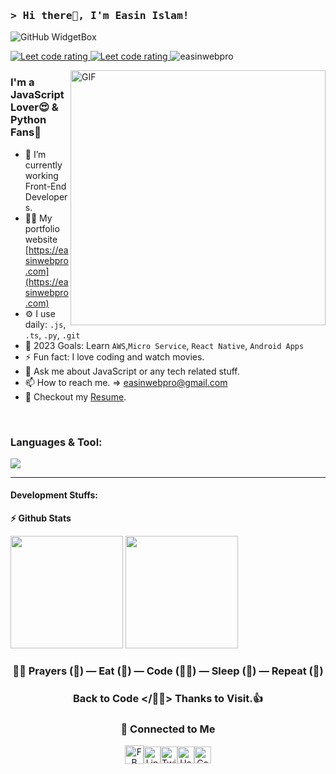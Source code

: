 ### <samp>&gt; Hi there👋, I'm Easin Islam! 

![GitHub WidgetBox](https://github-widgetbox.vercel.app/api/profile?username=easinwebpro&data=followers,repositories,stars,commits)

<p align="left"> 
  <a href="https://codeforces.com/profile/easinwebpro">
    <img src="https://raw.githubusercontent.com/sudiptob2/cf-stats/main/output/rating.svg" alt="Leet code rating" />
  </a>
  <a href="https://leetcode.com/easinwebpro/">
    <img src="https://cp-logo.vercel.app/leetcode/easinwebpro" alt="Leet code rating" />
  </a>
  <img src="https://komarev.com/ghpvc/?username=easinwebpro&label=Views&color=brightgreen&style=plastic" alt="easinwebpro" /> 
 
</p>

<img align="right" alt="GIF" src="https://github.com/easinwebpro/easinwebpro/blob/main/assets/coding.gif?raw=true" width="408"  />

### I'm a JavaScript Lover😍 & Python Fans🐍
- 🔭 I’m currently working Front-End Developers.
- 👨‍💻 My portfolio website [https://easinwebpro.com](https://easinwebpro.com)
- ⚙️ I use daily: `.js`, `.ts`, `.py`, `.git`
- 🥅 2023 Goals: Learn `AWS`,`Micro Service`, `React Native`, `Android Apps`
- ⚡ Fun fact: I love coding and watch movies.
- 💬 Ask me about JavaScript or any tech related stuff.
- 📫 How to reach me. =>  easinwebpro@gmail.com
- 📌 Checkout my [Resume](https://drive.google.com/file/d/1EBLASxFnkB6NbHoGKA1hqeteXmTpZVYs/view).
<br/>

### **Languages & Tool:**
![](https://skillicons.dev/icons?i=js,ts,nodejs,py,react,redux,nextjs,svelte,express,regex,vite,androidstudio,vscode,git,github,tailwind,sass,graphql,md,bash,nginx,aws,vercel,heroku,mongodb,figma)

<!--

<code><a href="https://developer.mozilla.org/en-US/docs/Web/JavaScript" target="_blank"><img height="25" src="https://raw.githubusercontent.com/github/explore/80688e429a7d4ef2fca1e82350fe8e3517d3494d/topics/javascript/javascript.png"></a></code>
<code><a href="https://www.typescriptlang.org/" target="_blank"><img height="25" src="https://raw.githubusercontent.com/devicons/devicon/master/icons/typescript/typescript-original.svg"></a></code>
<code><a href="https://nodejs.org/" target="_blank"><img height="25" src="https://raw.githubusercontent.com/github/explore/80688e429a7d4ef2fca1e82350fe8e3517d3494d/topics/nodejs/nodejs.png"></a></code>
<code><a href="https://expressjs.com/" target="_blank"><img height="25" src="https://raw.githubusercontent.com/devicons/devicon/master/icons/express/express-original-wordmark.svg"></a></code>
<code><a href="https://www.mongodb.com/" target="_blank"><img height="25" src="https://raw.githubusercontent.com/devicons/devicon/master/icons/mongodb/mongodb-original-wordmark.svg"></a></code>
<code><a href="https://graphql.org/" target="_blank"><img height="25" src="https://raw.githubusercontent.com/github/explore/80688e429a7d4ef2fca1e82350fe8e3517d3494d/topics/graphql/graphql.png"></a></code>
<code><a href="https://reactjs.org/" target="_blank"><img height="25" src="https://raw.githubusercontent.com/devicons/devicon/master/icons/react/react-original-wordmark.svg"></a></code>
<code><a href="https://nextjs.org/" target="_blank"><img height="25" src="https://camo.githubusercontent.com/300c2986a53648631c34798554da7cde3779de253b02a15da6bccc59ea9f0317/68747470733a2f2f63646e2e776f726c64766563746f726c6f676f2e636f6d2f6c6f676f732f6e6578746a732d332e737667"></a></code>
<code><a href="https://www.gatsbyjs.com/" target="_blank"><img height="25" src="https://camo.githubusercontent.com/ba9df1e4c5f7c9f6503f2668f03a934b4553c5840dd6067ee1ab013c2af86afc/68747470733a2f2f7777772e766563746f726c6f676f2e7a6f6e652f6c6f676f732f6761747362796a732f6761747362796a732d69636f6e2e737667"></a></code>
<code><a href="https://svelte.dev/" target="_blank"><img height="25" src="https://avatars.githubusercontent.com/u/23617963?s=250&v=4"></a></code>
<code><a href="https://vuejs.org/" target="_blank"><img height="25" src="https://raw.githubusercontent.com/devicons/devicon/master/icons/vuejs/vuejs-original-wordmark.svg"></a></code>
<code><a href="https://nuxtjs.org/" target="_blank"><img height="25" src="https://camo.githubusercontent.com/faa52408def7e90dd8b2c84a09a62bf675ba11152395c61dae6a131458fbbae8/68747470733a2f2f7777772e766563746f726c6f676f2e7a6f6e652f6c6f676f732f6e7578746a732f6e7578746a732d69636f6e2e737667"></a></code>
<code><a href="https://gridsome.org/" target="_blank"><img height="25" src="https://camo.githubusercontent.com/4caac8c197c4342ca3f38fad51f8afd8a411aa7a62438886815f8f12f8d90050/68747470733a2f2f7777772e766563746f726c6f676f2e7a6f6e652f6c6f676f732f67726964736f6d652f67726964736f6d652d69636f6e2e737667"></a></code>
<code><a href="https://jestjs.io/" target="_blank"><img height="25" src="https://camo.githubusercontent.com/ce0a32825268b09cd5e0fc7c2a09c587a708491427cb794cade8f1866f7284c6/68747470733a2f2f7777772e766563746f726c6f676f2e7a6f6e652f6c6f676f732f6a6573746a73696f2f6a6573746a73696f2d69636f6e2e737667"></a></code>
<code><a href="http://wordpress.org/" target="_blank"><img height="25" src="https://raw.githubusercontent.com/github/explore/80688e429a7d4ef2fca1e82350fe8e3517d3494d/topics/wordpress/wordpress.png"></a></code>
<code><a href="https://classic.yarnpkg.com/en/" target="_blank"><img height="25" src="https://avatars.githubusercontent.com/u/22247014?s=200&v=4"></a></code>
<code><a href="https://www.python.org/" target="_blank"><img height="25" src="https://raw.githubusercontent.com/github/explore/80688e429a7d4ef2fca1e82350fe8e3517d3494d/topics/python/python.png"></a></code>
<code><a href="https://github.com/easinwebpro" target="_blank"><img height="25" src="https://user-images.githubusercontent.com/65107679/90792959-f2375480-e32c-11ea-9981-28a1e79ef08f.png"></a></code> 
<code><a href="https://cmder.net/" target="_blank"><img height="25" src="https://raw.githubusercontent.com/github/explore/80688e429a7d4ef2fca1e82350fe8e3517d3494d/topics/terminal/terminal.png"></a></code>
 <code><a href="#" target="_blank"><img height="25" src=""></a></code>
 
-->



<hr/>

#### Development Stuffs:

<b>⚡ Github Stats</b>
<p float="left">
<img height="180em" src="https://github-readme-stats.vercel.app/api?username=easinwebpro&show_icons=true&hide_border=true&&count_private=true&include_all_commits=true" /> 
<img height="180em" src="https://github-readme-stats.vercel.app/api/top-langs/?username=easinwebpro&show_icons=true&hide_border=true&layout=compact&langs_count=8"/>
</p>

<!--
<b>&#128200; Competitive Programming</b>
<p float="left">
<img height="273em" src="https://leetcard.jacoblin.cool/easinwebpro?theme=light&font=Karma&ext=contest" />
<img height="280em" src="https://raw.githubusercontent.com/easinwebprob2/cf-stats/main/output/light_card.svg" />
</p>
-->

<div align="center">

### 🤷‍♂️ Prayers (🤲) — Eat (🍕) — Code (🧑‍💻) — Sleep (🛌) — Repeat (🔁)

### Back to Code </🚀🙃> Thanks to Visit.👍

### 🔗 Connected to Me
<div  style="display:flex; align-items: center; justify-content: center;">
    <a href="https://www.facebook.com/easinwebpro/">
       <img  alt="FB" width="30px" src="https://img.icons8.com/fluent/2x/facebook-new.png" />
     </a>
     <a href="https://linkedin.com/in/easinwebpro">
        <img  alt="Linkdein" width="27px" src="https://avatars.githubusercontent.com/u/357098?s=200&v=4" />
     </a>
       <a href="https://twitter.com/easinwebpro">
         <img alt="Twitter" width="27px" src="https://avatars.githubusercontent.com/u/50278?s=200&v=4" />
       </a>
      <a href="https://www.hackerrank.com/easinwebpro">
        <img  alt="HackerRank" width="27px" src="https://avatars.githubusercontent.com/u/7596827?s=460&v=4" />
      </a>
      <a href="https://app.codesignal.com/profile/easinwebpro">
        <img  alt="CodeSignal" width="27px" src="https://avatars.githubusercontent.com/u/12802966?s=200&v=4" />
      </a>
<div/>

</div>


<!-- node icon svg

https://raw.githubusercontent.com/devicons/devicon/master/icons/nodejs/nodejs-original-wordmark.svg 
 -->

 
